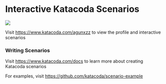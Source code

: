 # Interactive Katacoda Scenarios

[![](http://shields.katacoda.com/katacoda/agunxzz/count.svg)](https://www.katacoda.com/agunxzz "Get your profile on Katacoda.com")

Visit https://www.katacoda.com/agunxzz to view the profile and interactive scenarios

### Writing Scenarios
Visit https://www.katacoda.com/docs to learn more about creating Katacoda scenarios

For examples, visit https://github.com/katacoda/scenario-example
